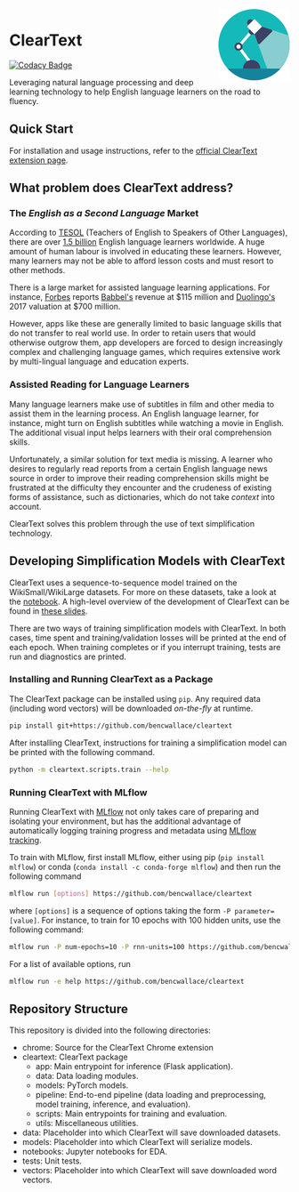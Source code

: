 <img src="chrome/icon128.png" style="float: right;">

# ClearText

[![Codacy Badge](https://api.codacy.com/project/badge/Grade/5013aaa1084149feaf34b5bf69b5bc11)](https://app.codacy.com/manual/bencwallace/cleartext?utm_source=github.com&utm_medium=referral&utm_content=bencwallace/cleartext&utm_campaign=Badge_Grade_Dashboard)

Leveraging natural language processing and deep learning technology to help English language learners on the road to
fluency.

## Quick Start

For installation and usage instructions, refer to the [official ClearText extension page][extension].

## What problem does ClearText address?

### The *English as a Second Language* Market

According to [TESOL][tesol] (Teachers of English to Speakers of Other Languages), there are over
[1.5 billion][tesol-stats]
English language learners worldwide. A huge amount of human labour is involved in educating these learners. However,
many learners may not be able to afford lesson costs and must resort to other methods.

There is a large market for assisted language learning applications. For instance, [Forbes][forbes]
reports [Babbel's][babbel] revenue at \$115 million and [Duolingo's][duolingo] 2017 valuation at \$700
million.

However, apps like these are generally limited to basic language skills that do not transfer to real world use. In order
to retain users that would otherwise outgrow them, app developers are forced to design increasingly complex and
challenging language games, which requires extensive work by multi-lingual language and education experts.

### Assisted Reading for Language Learners

Many language learners make use of subtitles in film and other media to assist them in the learning process. An English
language learner, for instance, might turn on English subtitles while watching a movie in English. The additional visual
input helps learners with their oral comprehension skills.

Unfortunately, a similar solution for text media is missing. A learner who desires to regularly read reports from a
certain English language news source in order to improve their reading comprehension skills might be frustrated at the
difficulty they encounter and the crudeness of existing forms of assistance, such as dictionaries, which do not take
*context* into account.

ClearText solves this problem through the use of text simplification technology.

## Developing Simplification Models with ClearText

ClearText uses a sequence-to-sequence model trained on the WikiSmall/WikiLarge datasets. For more on these datasets,
take a look at the [notebook][]. A high-level overview of the development of ClearText can be found in
[these slides][slides].

There are two ways of training simplification models with ClearText.
In both cases, time spent and training/validation losses will be printed at the end of each epoch.
When training completes or if you interrupt training, tests are run and diagnostics are printed.

### Installing and Running ClearText as a Package

The ClearText package can be installed using `pip`. Any required data (including word vectors) will be downloaded
*on-the-fly* at runtime.

```bash
pip install git+https://github.com/bencwallace/cleartext
```

After installing ClearText, instructions for training a simplification model can be printed with the following command.

```bash
python -m cleartext.scripts.train --help 
```

### Running ClearText with MLflow

Running ClearText with [MLflow][mlflow] not only takes care of preparing and
isolating your environment, but has the additional advantage of automatically logging training progress and metadata
using [MLflow tracking][tracking].

To train with MLflow, first install MLflow, either using pip (`pip install mlflow`) or conda
(`conda install -c conda-forge mlflow`) and then run the following command
```bash
mlflow run [options] https://github.com/bencwallace/cleartext
```
where `[options]` is a sequence of options taking the form `-P parameter=[value]`.
For instance, to train for 10 epochs with 100 hidden units, use the following command:

```bash
mlflow run -P num-epochs=10 -P rnn-units=100 https://github.com/bencwallace/cleartext
```

For a list of available options, run
```bash
mlflow run -e help https://github.com/bencwallace/cleartext
```

## Repository Structure

This repository is divided into the following directories:

* chrome: Source for the ClearText Chrome extension
* cleartext: ClearText package
  * app: Main entrypoint for inference (Flask application).
  * data: Data loading modules.
  * models: PyTorch models.
  * pipeline: End-to-end pipeline (data loading and preprocessing, model training, inference, and evaluation).
  * scripts: Main entrypoints for training and evaluation.
  * utils: Miscellaneous utilities.
* data: Placeholder into which ClearText will save downloaded datasets.
* models: Placeholder into which ClearText will serialize models.
* notebooks: Jupyter notebooks for EDA.
* tests: Unit tests.
* vectors: Placeholder into which ClearText will save downloaded word vectors.

[babbel]: https://www.babbel.com/
[duolingo]: https://www.duolingo.com/
[extension]: https://bcwallace.com/cleartext
[forbes]: https://www.forbes.com/sites/susanadams/2019/07/16/game-of-tongues-how-duolingo-built-a-700-million-business-with-its-addictive-language-learning-app/
[mlflow]: https://mlflow.org/
[notebook]: notebooks/cleartext.ipynb
[scripts]: https://github.com/bencwallace/cleartext/tree/master/scripts
[slides]: https://docs.google.com/presentation/d/1X-X74s5Db-YFYO9kv7kX1GYn6aSDT_UkXKY-Jlb7cjo/edit?usp=sharing
[tracking]: https://mlflow.org/docs/latest/tracking.html
[tesol]: https://www.tesol.org/
[tesol-stats]: https://www.internationalteflacademy.com/blog/report-from-tesol-2-billion-english-learners-worldwide

